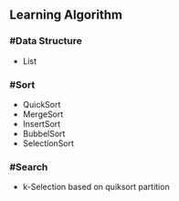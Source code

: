 ## Learning Algorithm

### #Data Structure

- List


### #Sort

- QuickSort
- MergeSort
- InsertSort
- BubbelSort
- SelectionSort

### #Search

- k-Selection based on quiksort partition
